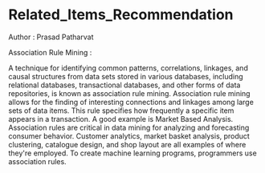 # Related_Items_Recommendation

Author : Prasad Patharvat

Association Rule Mining :


A technique for identifying common patterns, correlations, linkages, and causal structures from data sets stored in various databases, including relational databases, transactional databases, and other forms of data repositories, is known as association rule mining. Association rule mining allows for the finding of interesting connections and linkages among large sets of data items. This rule specifies how frequently a specific item appears in a transaction. A good example is Market Based Analysis. Association rules are critical in data mining for analyzing and forecasting consumer behavior. Customer analytics, market basket analysis, product clustering, catalogue design, and shop layout are all examples of where they're employed. To create machine learning programs, programmers use association rules.

